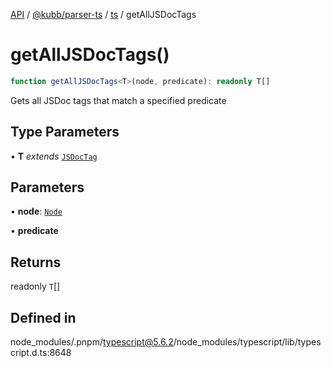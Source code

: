 [API](../../../../../packages.md) / [@kubb/parser-ts](../../../index.md) / [ts](../index.md) / getAllJSDocTags

# getAllJSDocTags()

```ts
function getAllJSDocTags<T>(node, predicate): readonly T[]
```

Gets all JSDoc tags that match a specified predicate

## Type Parameters

• **T** *extends* [`JSDocTag`](../interfaces/JSDocTag.md)

## Parameters

• **node**: [`Node`](../interfaces/Node.md)

• **predicate**

## Returns

readonly `T`[]

## Defined in

node\_modules/.pnpm/typescript@5.6.2/node\_modules/typescript/lib/typescript.d.ts:8648
